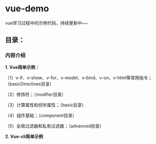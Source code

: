 # vue-demo
vue学习过程中的示例代码，持续更新中~~

## 目录：

### 内容介绍

**1. Vue简单示例：** 

（1）v-if、v-show、v-for、v-model、v-bind、v-on、v-html等常用指令；（basicDirectives目录）

（2）修饰符；（modifier目录）

（3）计算属性和侦听属性；（basic目录）

（4）组件基础；（component目录）

（5）全局过滤器和私有过滤器；（advanced目录）

**2. Vue-cli简单示例**


